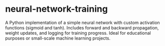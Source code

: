 # neural-network-training
A Python implementation of a simple neural network with custom activation functions (sigmoid and tanh). Includes forward and backward propagation, weight updates, and logging for training progress. Ideal for educational purposes or small-scale machine learning projects.
